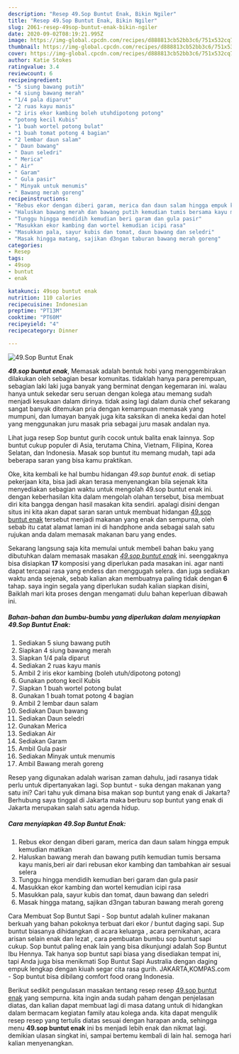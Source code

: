 ```yaml
---
description: "Resep 49.Sop Buntut Enak, Bikin Ngiler"
title: "Resep 49.Sop Buntut Enak, Bikin Ngiler"
slug: 2061-resep-49sop-buntut-enak-bikin-ngiler
date: 2020-09-02T08:19:21.995Z
image: https://img-global.cpcdn.com/recipes/d888813cb52bb3c6/751x532cq70/49sop-buntut-enak-foto-resep-utama.jpg
thumbnail: https://img-global.cpcdn.com/recipes/d888813cb52bb3c6/751x532cq70/49sop-buntut-enak-foto-resep-utama.jpg
cover: https://img-global.cpcdn.com/recipes/d888813cb52bb3c6/751x532cq70/49sop-buntut-enak-foto-resep-utama.jpg
author: Katie Stokes
ratingvalue: 3.4
reviewcount: 6
recipeingredient:
- "5 siung bawang putih"
- "4 siung bawang merah"
- "1/4 pala diparut"
- "2 ruas kayu manis"
- "2 iris ekor kambing boleh utuhdipotong potong"
- "potong kecil Kubis"
- "1 buah wortel potong bulat"
- "1 buah tomat potong 4 bagian"
- "2 lembar daun salam"
- " Daun bawang"
- " Daun seledri"
- " Merica"
- " Air"
- " Garam"
- " Gula pasir"
- " Minyak untuk menumis"
- " Bawang merah goreng"
recipeinstructions:
- "Rebus ekor dengan diberi garam, merica dan daun salam hingga empuk kemudian matikan"
- "Haluskan bawang merah dan bawang putih kemudian tumis bersama kayu manis,beri air dari rebusan ekor kambing dan tambahkan air sesuai selera"
- "Tunggu hingga mendidih kemudian beri garam dan gula pasir"
- "Masukkan ekor kambing dan wortel kemudian icipi rasa"
- "Masukkan pala, sayur kubis dan tomat, daun bawang dan seledri"
- "Masak hingga matang, sajikan d3ngan taburan bawang merah goreng"
categories:
- Resep
tags:
- 49sop
- buntut
- enak

katakunci: 49sop buntut enak 
nutrition: 110 calories
recipecuisine: Indonesian
preptime: "PT13M"
cooktime: "PT60M"
recipeyield: "4"
recipecategory: Dinner

---
```



![49.Sop Buntut Enak](https://img-global.cpcdn.com/recipes/d888813cb52bb3c6/751x532cq70/49sop-buntut-enak-foto-resep-utama.jpg)

<b><i>49.sop buntut enak</i></b>, Memasak adalah bentuk hobi yang menggembirakan dilakukan oleh sebagian besar komunitas. tidaklah hanya para perempuan, sebagian laki laki juga banyak yang berminat dengan kegemaran ini. walau hanya untuk sekedar seru seruan dengan kolega atau memang sudah menjadi kesukaan dalam dirinya. tidak asing lagi dalam dunia chef sekarang sangat banyak ditemukan pria dengan kemampuan memasak yang mumpuni, dan lumayan banyak juga kita saksikan di aneka kedai dan hotel yang menggunakan juru masak pria sebagai juru masak andalan nya.

Lihat juga resep Sop buntut gurih cocok untuk balita enak lainnya. Sop buntut cukup populer di Asia, terutama China, Vietnam, Filipina, Korea Selatan, dan Indonesia. Masak sop buntut itu memang mudah, tapi ada beberapa saran yang bisa kamu praktikan.

Oke, kita kembali ke hal bumbu hidangan <i>49.sop buntut enak</i>. di setiap pekerjaan kita, bisa jadi akan terasa menyenangkan bila sejenak kita menyediakan sebagian waktu untuk mengolah 49.sop buntut enak ini. dengan keberhasilan kita dalam mengolah olahan tersebut, bisa membuat diri kita bangga dengan hasil masakan kita sendiri. apalagi disini dengan situs ini kita akan dapat saran saran untuk membuat hidangan <u>49.sop buntut enak</u> tersebut menjadi makanan yang enak dan sempurna, oleh sebab itu catat alamat laman ini di handphone anda sebagai salah satu rujukan anda dalam memasak makanan baru yang endes.


Sekarang langsung saja kita memulai untuk membeli bahan baku yang dibutuhkan dalam memasak masakan <u><i>49.sop buntut enak</i></u> ini. seenggaknya bisa disiapkan <b>17</b> komposisi yang diperlukan pada masakan ini. agar nanti dapat tercapai rasa yang endess dan menggugah selera. dan juga sediakan waktu anda sejenak, sebab kalian akan membuatnya paling tidak dengan <b>6</b> tahap. saya ingin segala yang diperlukan sudah kalian siapkan disini, Baiklah mari kita proses dengan mengamati dulu bahan keperluan dibawah ini.

<!--inarticleads1-->

##### Bahan-bahan dan bumbu-bumbu yang diperlukan dalam menyiapkan 49.Sop Buntut Enak:

1. Sediakan 5 siung bawang putih
1. Siapkan 4 siung bawang merah
1. Siapkan 1/4 pala diparut
1. Sediakan 2 ruas kayu manis
1. Ambil 2 iris ekor kambing (boleh utuh/dipotong potong)
1. Gunakan potong kecil Kubis
1. Siapkan 1 buah wortel potong bulat
1. Gunakan 1 buah tomat potong 4 bagian
1. Ambil 2 lembar daun salam
1. Sediakan  Daun bawang
1. Sediakan  Daun seledri
1. Gunakan  Merica
1. Sediakan  Air
1. Sediakan  Garam
1. Ambil  Gula pasir
1. Sediakan  Minyak untuk menumis
1. Ambil  Bawang merah goreng


Resep yang digunakan adalah warisan zaman dahulu, jadi rasanya tidak perlu untuk dipertanyakan lagi. Sop buntut - suka dengan makanan yang satu ini? Cari tahu yuk dimana bisa makan sop buntut yang enak di Jakarta? Berhubung saya tinggal di Jakarta maka berburu sop buntut yang enak di Jakarta merupakan salah satu agenda hidup. 

<!--inarticleads2-->

##### Cara menyiapkan 49.Sop Buntut Enak:

1. Rebus ekor dengan diberi garam, merica dan daun salam hingga empuk kemudian matikan
1. Haluskan bawang merah dan bawang putih kemudian tumis bersama kayu manis,beri air dari rebusan ekor kambing dan tambahkan air sesuai selera
1. Tunggu hingga mendidih kemudian beri garam dan gula pasir
1. Masukkan ekor kambing dan wortel kemudian icipi rasa
1. Masukkan pala, sayur kubis dan tomat, daun bawang dan seledri
1. Masak hingga matang, sajikan d3ngan taburan bawang merah goreng


Cara Membuat Sop Buntut Sapi - Sop buntut adalah kuliner makanan berkuah yang bahan pokoknya terbuat dari ekor / buntut daging sapi. Sup buntut biasanya dihidangkan di acara keluarga , acara pernikahan, acara arisan selain enak dan lezat , cara pembuatan bumbu sop buntut sapi cukup. Sop buntut paling enak lain yang bisa dikunjungi adalah Sop Buntut Ibu Hennya. Tak hanya sop buntut sapi biasa yang disediakan tempat ini, tapi Anda juga bisa menikmati Sop Buntut Sapi Australia dengan daging empuk lengkap dengan kiuah segar cita rasa gurih. JAKARTA,KOMPAS.com - Sop buntut bisa dibilang comfort food orang Indonesia. 

Berikut sedikit pengulasan masakan tentang resep resep <u>49.sop buntut enak</u> yang sempurna. kita ingin anda sudah paham dengan penjelasan diatas, dan kalian dapat membuat lagi di masa datang untuk di hidangkan dalam bermacam kegiatan family atau kolega anda. kita dapat mengulik resep resep yang tertulis diatas sesuai dengan harapan anda, sehingga menu <b>49.sop buntut enak</b> ini bs menjadi lebih enak dan nikmat lagi. demikian ulasan singkat ini, sampai bertemu kembali di lain hal. semoga hari kalian menyenangkan.

